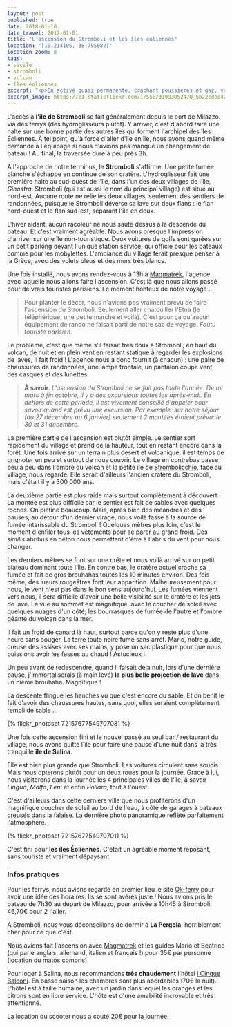 ```yaml
---
layout: post
published: true
date: 2018-01-18
date_travel: 2017-01-01
title: "L'ascension du Stromboli et les îles éoliennes"
location: "[15.214106, 38.795082]"
location_zoom: 8
tags:
- sicile
- stromboli
- volcan
- îles éoliennes
excerpt: "<p>En activé quasi permanente, crachant poussières et gaz, voire parfois des jets de pierres en fusion, le volcan <b>Stromboli</b> est vraiment une étape à ne pas manquer lors d'un voyage en Sicile. Sensations assurées !</p><p>Nichée au nord de la Sicile et faisant partie de l'archipel des îles Éoliennes, l'île de Stromboli est vraiment un lieu paisible. Les voitures n'y existent pas. Les ruelles du principal village sont de toute façon trop petites. Les seuls véhicules se limitent à des voitures de golf et des mobylettes.</p><p>Ce n'était pas prévu si tôt dans notre voyage, mais nous avons finalement fait l'ascension un 31 décembre !</p>"
excerpt_image: https://c1.staticflickr.com/1/558/31993052470_5b22cdbe42_c.jpg
---
```

L'accès à **l'île de Stromboli** se fait généralement depuis le port de Milazzo. via des ferrys (des hydroglisseurs plutôt). Y arriver, c'est d'abord faire une halte sur une bonne partie des autres îles qui forment l'archipel des îles Éoliennes. À tel point, qu'à force d'aller d'île en île, nous avons quand même demandé à l'équipage si nous n'avions pas manqué un changement de bateau ! Au final, la traversée dure à peu près 3h.

A l'approche de notre terminus, le **Stromboli** s'affirme. Une petite fumée blanche s'échappe en continue de son cratère. L'hydroglisseur fait une première halte au sud-ouest de l'île, dans l'un des deux villages de l'île, *Ginostra*. Stromboli (qui est aussi le nom du principal village) est situé au nord-est. Aucune route ne relie les deux villages, seulement des sentiers de randonnées, puisque le Stromboli déverse sa lave sur deux flans : le flan nord-ouest et le flan sud-est, séparant l'île en deux.

L'hiver aidant, aucun racoleur ne nous saute dessus à la descende du bateau. Et c'est vraiment agréable. Nous avons presque l'impression d'arriver sur une île non-touristique. Deux voitures de golfs sont garées sur un petit parking devant l'unique station service, qui officie pour les bateaux comme pour les mobylettes. L'ambiance du village ferait presque penser à la Grèce, avec des volets bleus et des murs très blancs.

Une fois installé, nous avons rendez-vous à 13h à [Magmatrek](http://www.magmatrek.it/fr/), l'agence avec laquelle nous allons faire l'ascension. C'est là que nous allons passé pour de vrais touristes parisiens. Le moment honteux de notre voyage ...

> Pour planter le décor, nous n'avions pas vraiment prévu de faire l'ascension du Stromboli. Seulement aller chatouiller l'Etna (le téléphérique, une petite marche et voilà). C'est pour ça qu'aucun équipement de rando ne faisait parti de notre sac de voyage. *Foutu touriste parisien.*

Le problème, c'est que même s'il faisait très doux à Stromboli, en haut du volcan, de nuit et en plein vent en restant statique à regarder les explosions de laves, il fait froid ! L'agence nous a donc fournit (à chacun) : une paire de chaussures de randonnées, une lampe frontale, un pantalon coupe vent, des casques et des lunettes.

> **À savoir**. *L'ascension du Stromboli ne se fait pas toute l'année. De mi mars à fin octobre, il y a des excursions toutes les après-midi. En dehors de cette période, il est vivement conseillé d'appeler pour savoir quand est prévu une excursion. Par exemple, sur notre séjour (du 27 décembre au 6 janvier) seulement 2 montées étaient prévu: le 30 et 31 décembre.*

La première partie de l'ascension est plutôt simple. Le sentier sort rapidement du village et prend de la hauteur, tout en restant encore dans la forêt. Une fois arrivé sur un terrain plus desert et volcanique, il est temps de grignoter un peu et surtout de nous couvrir. Le village en contrebas passe peu à peu dans l'ombre du volcan et la petite île de [Strombolicchio](https://fr.wikipedia.org/wiki/Strombolicchio), face au village, nous regarde. Elle serait d'ailleurs l'ancien cratère du Stromboli, mais c'était il y a 300 000 ans.

La deuxième partie est plus raide mais surtout complètement à découvert. La montée est plus difficile car le sentier est fait de sables avec quelques roches. On piétine beaucoup. Mais, après bien des méandres et des pauses, au détour d'un dernier virage, nous voilà fasse à la source de fumée intarissable du Stromboli ! Quelques mètres plus loin, c'est le moment d'enfiler tous les vêtements pour se parer au grand froid. Des *similis* abribus en béton nous permettent d'être à l'abris du vent pour nous changer.

Les derniers mètres se font sur une crête et nous voilà arrivé sur un petit plateau dominant toute l'île. En contre bas, le cratère actuel crache sa fumée et fait de gros brouhahas toutes les 10 minutes environ. Des fois même, des lueurs rougeâtres font leur apparition. Malheureusement pour nous, le vent n'est pas dans le bon sens aujourd'hui. Les fumées viennent vers nous, il sera difficile d'avoir une belle visibilité sur le cratère et les jets de lave. La vue au sommet est magnifique, avec le coucher de soleil avec quelques nuages d'un côté, les bourrasques de fumée de l'autre et l'ombre géante du volcan dans la mer.

Il fait un froid de canard là haut, surtout parce qu'on y reste plus d'une heure sans bouger. La terre toute noire fume sans arrêt. Mario, notre guide, creuse des assises avec ses mains, y pose un sac plastique pour que nous puissions avoir les fesses au chaud ! Astucieux !

Un peu avant de redescendre, quand il faisait déjà nuit, lors d'une dernière pause, j'immortaliserais (à main levé) **la plus belle projection de lave** dans un nième brouhaha. Magnifique !

La descente flingue les hanches vu que c'est encore du sable. Et on bénit le fait d'avoir des chaussures hautes, sans quoi, elles seraient complètement rempli de sable ...

{% flickr_photoset 72157677549707081 %}

Une fois cette ascension fini et le nouvel passé au seul bar / restaurant du village, nous avons quitté l'île pour faire une pause d'une nuit dans la très tranquille **île de Salina**.

Elle est bien plus grande que Stromboli. Les voitures circulent sans soucis. Mais nous opterons plutôt pour un deux roues pour la journée. Grace à lui, nous visiterons dans la journée les 4 principales villes de l'île, à savoir *Lingua*, *Malfa*, *Leni* et enfin *Pollara*, tout à l'ouest.

C'est d'ailleurs dans cette dernière ville que nous profiterons d'un magnifique coucher de soleil au bord de l'eau, à côté de garages à bateaux creusés dans la falaise. La dernière photo panoramique reflète parfaitement l'atmosphère.

{% flickr_photoset 72157677549707011 %}

C'est fini pour **les îles Éoliennes**. C'était un agréable moment reposant, sans touriste et vraiment dépaysant.

### Infos pratiques

Pour les ferrys, nous avions regardé en premier lieu le site [Ok-ferry](http://www.ok-ferry.fr/) pour avoir une idée des horaires. Ils se sont avérés juste ! Nous avions pris le bateau de 7h30 au départ de Milazzo, pour arrivée à 10h45 à Stromboli. 46,70€ pour 2 l'aller.

A Stromboli, nous vous déconseillons de dormir à **La Pergola**, horriblement cher pour ce que c'est.

Nous avions fait l'ascension avec [Magmatrek](http://www.magmatrek.it/fr/) et les guides Mario et Beatrice (qui parle anglais, allemand, italien et français !) pour 35€ par personne (location du matos compris).

Pour loger à Salina, nous recommandons **très chaudement** l'hôtel [I Cinque Balconi](http://www.icinquebalconi.it/en/). En basse saison les chambres sont plus abordables (70€ la nuit). L'hôtel est à taille humaine, avec un jardin dans lequel les oranges et les citrons sont en libre service. L'hôte est d'une amabilité incroyable et très attentionné.

La location du scooter nous a couté 20€ pour la journée.
